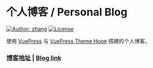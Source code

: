 # 个人博客 / Personal Blog

[![Author: zhang](https://img.shields.io/badge/Author-timpcfan-blue.svg?style=for-the-badge)](https://zhanglianfen.github.io)
[![License](https://img.shields.io/badge/LICENSE-CC%20BY--SA%204.0-lightgrey?style=for-the-badge&logo=Creative%20Commons)](https://creativecommons.org/licenses/by-sa/4.0/)

使用 [VuePress](https://v2.vuepress.vuejs.org/zh/) 与 [VuePress Theme Hope](https://vuepress-theme-hope.github.io/v2/zh/) 搭建的个人博客。

### [博客地址](https://theme-zhang.netlify.app) | [Blog link](https://zhanglianfen.github.io)